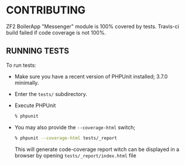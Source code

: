 # CONTRIBUTING

ZF2 BoilerApp "Messenger" module is 100% covered by tests. Travis-ci build failed if code coverage is not 100%.

## RUNNING TESTS

To run tests:

- Make sure you have a recent version of PHPUnit installed; 3.7.0
  minimally.
- Enter the `tests/` subdirectory.
- Execute PHPUnit

  ```sh
  % phpunit
  ```

- You may also provide the `--coverage-html` switch;

  ```sh
  % phpunit --coverage-html tests/_report
  ```

  This will generate code-coverage report witch can be displayed in a browser by opening `tests/_report/index.html` file